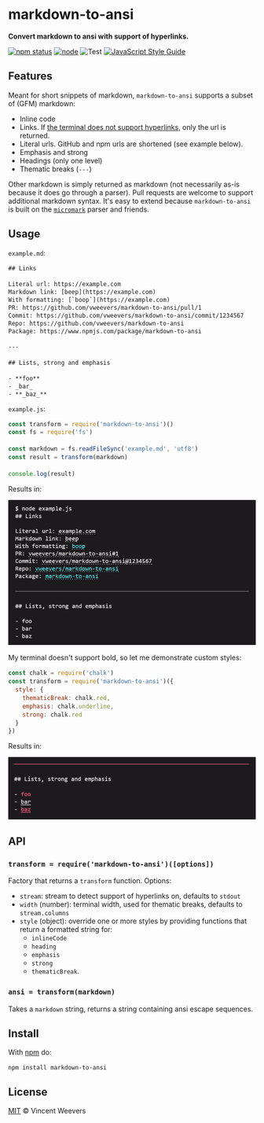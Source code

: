 # markdown-to-ansi

**Convert markdown to ansi with support of hyperlinks.**

[![npm status](http://img.shields.io/npm/v/markdown-to-ansi.svg)](https://www.npmjs.org/package/markdown-to-ansi)
[![node](https://img.shields.io/node/v/markdown-to-ansi.svg)](https://www.npmjs.org/package/markdown-to-ansi)
![Test](https://github.com/vweevers/markdown-to-ansi/workflows/Test/badge.svg?branch=main)
[![JavaScript Style Guide](https://img.shields.io/badge/code_style-standard-brightgreen.svg)](https://standardjs.com)

## Features

Meant for short snippets of markdown, `markdown-to-ansi` supports a subset of (GFM) markdown:

- Inline code
- Links. If [the terminal does not support hyperlinks]((https://gist.github.com/egmontkob/eb114294efbcd5adb1944c9f3cb5feda#supporting-apps)), only the url is returned.
- Literal urls. GitHub and npm urls are shortened (see example below).
- Emphasis and strong
- Headings (only one level)
- Thematic breaks (`---`)

Other markdown is simply returned as markdown (not necessarily as-is because it does go through a parser). Pull requests are welcome to support additional markdown syntax. It's easy to extend because `markdown-to-ansi` is built on the [`micromark`](https://github.com/micromark/micromark) parser and friends.

## Usage

`example.md`:

```
## Links

Literal url: https://example.com
Markdown link: [beep](https://example.com)
With formatting: [`boop`](https://example.com)
PR: https://github.com/vweevers/markdown-to-ansi/pull/1
Commit: https://github.com/vweevers/markdown-to-ansi/commit/1234567
Repo: https://github.com/vweevers/markdown-to-ansi
Package: https://www.npmjs.com/package/markdown-to-ansi

---

## Lists, strong and emphasis

- **foo**
- _bar_
- **_baz_**
```

`example.js`:

```js
const transform = require('markdown-to-ansi')()
const fs = require('fs')

const markdown = fs.readFileSync('example.md', 'utf8')
const result = transform(markdown)

console.log(result)
```

Results in:

![example screenshot 1](example/1.png)

My terminal doesn't support bold, so let me demonstrate custom styles:

```js
const chalk = require('chalk')
const transform = require('markdown-to-ansi')({
  style: {
    thematicBreak: chalk.red,
    emphasis: chalk.underline,
    strong: chalk.red
  }
})
```

Results in:

![example screenshot 2](example/2.png)

## API

### `transform = require('markdown-to-ansi')([options])`

Factory that returns a `transform` function. Options:

- `stream`: stream to detect support of hyperlinks on, defaults to `stdout`
- `width` (number): terminal width, used for thematic breaks, defaults to `stream.columns`
- `style` (object): override one or more styles by providing functions that return a formatted string for:
  - `inlineCode`
  - `heading`
  - `emphasis`
  - `strong`
  - `thematicBreak`.

### `ansi = transform(markdown)`

Takes a `markdown` string, returns a string containing ansi escape sequences.

## Install

With [npm](https://npmjs.org) do:

```
npm install markdown-to-ansi
```

## License

[MIT](LICENSE) © Vincent Weevers

